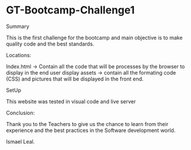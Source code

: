 # GT-Bootcamp-Challenge1

Summary 

This is the first challenge for the bootcamp and main objective is to make quality code and the best standards.


Locations:

Index.html -> Contain all the code that will be processes by the browser to display in the end user display
assets -> contain all the formating code (CSS) and pictures that will be displayed in the front end.

SetUp

This website was tested in visual code and live server

Conclusion:

Thank you to the Teachers to give us the chance to learn from their experience and the best practices in the Software development world.

Ismael Leal.


